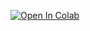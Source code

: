 [![Open In Colab](https://colab.research.google.com/assets/colab-badge.svg)](https://colab.research.google.com/drive/1keqDekWiw25vTTkauFxs-Qqi0iwfk9OH?usp=sharing)
